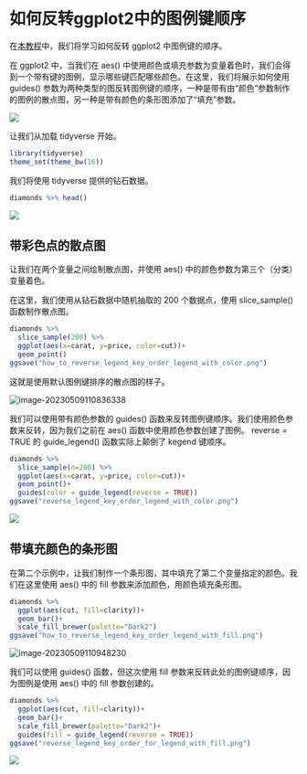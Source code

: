 # 如何反转ggplot2中的图例键顺序

在[本教程](https://datavizpyr.com/reverse-legend-key-order-in-ggplot2/ "Source")中，我们将学习如何反转 ggplot2 中图例键的顺序。

在 ggplot2 中，当我们在 aes() 中使用颜色或填充参数为变量着色时，我们会得到一个带有键的图例，显示哪些键匹配哪些颜色。在这里，我们将展示如何使用 guides() 参数为两种类型的图反转图例键的顺序，一种是带有由“颜色”参数制作的图例的散点图，另一种是带有颜色的条形图添加了“填充”参数。

![](https://s2.loli.net/2023/05/09/McESFH6wq1pxCUN.png)



让我们从加载 tidyverse 开始。

```R
library(tidyverse)
theme_set(theme_bw(16))
```

我们将使用 tidyverse 提供的钻石数据。

```R
diamonds %>% head()
```

![](https://s2.loli.net/2023/05/09/XFQCO3PBamjkdWz.png)



## 带彩色点的散点图

让我们在两个变量之间绘制散点图，并使用 aes() 中的颜色参数为第三个（分类）变量着色。

在这里，我们使用从钻石数据中随机抽取的 200 个数据点，使用 slice_sample() 函数制作散点图。

```R
diamonds %>% 
  slice_sample(200) %>%
  ggplot(aes(x=carat, y=price, color=cut))+
  geom_point()
ggsave("how_to_reverse_legend_key_order_legend_with_color.png")

```

这就是使用默认图例键排序的散点图的样子。

![image-20230509110836338](/home/jzj/.config/Typora/typora-user-images/image-20230509110836338.png)



我们可以使用带有颜色参数的 guides() 函数来反转图例键顺序。我们使用颜色参数来反转，因为我们之前在 aes() 函数中使用颜色参数创建了图例。 reverse = TRUE 的 guide_legend() 函数实际上颠倒了 kegend 键顺序。

```R
diamonds %>% 
  slice_sample(n=200) %>%
  ggplot(aes(x=carat, y=price, color=cut))+
  geom_point()+
  guides(color = guide_legend(reverse = TRUE))
ggsave("reverse_legend_key_order_legend_with_color.png")

```

![](https://s2.loli.net/2023/05/09/sFgpO7wG9QYVndt.png)



## 带填充颜色的条形图

在第二个示例中，让我们制作一个条形图，其中填充了第二个变量指定的颜色。我们在这里使用 aes() 中的 fill 参数来添加颜色，用颜色填充条形图。

```R
diamonds %>% 
  ggplot(aes(cut, fill=clarity))+
  geom_bar()+
  scale_fill_brewer(palette="Dark2")
ggsave("how_to_reverse_legend_key_order_legend_with_fill.png")
```

![image-20230509110948230](https://s2.loli.net/2023/05/09/GrkyjUg1aHWcP4u.png)



我们可以使用 guides() 函数，但这次使用 fill 参数来反转此处的图例键顺序，因为图例是使用 aes() 中的 fill 参数创建的。

```R
diamonds %>% 
  ggplot(aes(cut, fill=clarity))+
  geom_bar()+
  scale_fill_brewer(palette="Dark2")+
  guides(fill = guide_legend(reverse = TRUE))
ggsave("reverse_legend_key_order_for_legend_with_fill.png")
```

![](https://s2.loli.net/2023/05/09/YHMuXZ5neigys7A.png)